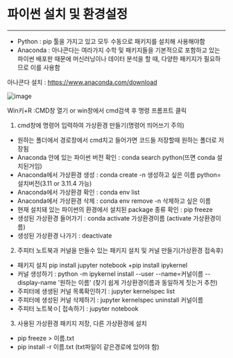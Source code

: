 # 파이썬 설치 및 환경설정
---
+ Python : pip 툴을 가지고 있고 모두 수동으로 패키지를 설치해 사용해야함
+ Anaconda : 아나콘다는 여라가지 수학 및 패키지들을 기본적으로 포함하고 있는 파이썬 배포판 때문에 머신러닝이나 데이터 분석을 할 때, 다양한 패키지가 필요하므로 이를 사용함

아나콘다 설치 :  https://www.anaconda.com/download

![image](https://github.com/jwh1449/jungwoohyeok-studying-developer/assets/170517346/57fb5abb-729e-4499-b2e5-f378d0d4b95c)

Win키+R :CMD창 열기 or win창에서 cmd검색 후 명령 프롬프트 클릭

1. cmd창에 명령어 입력하여 가상환경 만들기(명령어 띄어쓰기 주의)
+ 원하는 폴더에서 경로창에서 cmd치고 들어가면 코드들 저장할때 원하는 폴더로 저장됨
+ Anaconda 안에 있는 파이썬 버전 확인 : conda search python(뜨면 conda 설치된거임)
+ Anaconda에서 가상환경 생성 : conda create -n 생성하고 싶은 이름 python=설치버전(3.11 or 3.11.4 가능)
+ Anaconda에서 가상환경 확인 : conda env list
+ Anaconda에서 가상환경 삭제 : conda env remove -n 삭제하고 싶은 이름
+ 현재 설치돼 있는 파이썬의 환경에서 설치된 package 종류 확인 : pip freeze
+ 생성된 가상환경 들어가기 : conda activate 가상환경이름 (activate 가상환경이름)
+ 생성된 가상환경 나가기 : deactivate

2. 주피터 노트북과 커널을 만들수 있는 패키지 설치 및 커널 만들기(가상환경 접속후)
+ 패키지 설치
pip install jupyter notebook
+pip install ipykernel
+ 커널 생성하기 : python -m ipykernel install --user --name=커널이름 --display-name '원하는 이름' (찾기 쉽게 가상환경이름과 동일하게 짓는거 추천)
+ 주피터에 생생된 커널 목록확인하기 : jupyter kernelspec list
+ 주피터에 생성된 커널 삭제하기 : jupyter kernelspec uninstall 커널이름
+ 주피터 노트북ㅇ[ 접속하기 : jupyter notebook
  
3. 사용된 가상환경 패키지 저장, 다른 가상환경에 설치 
+ pip freeze > 이름.txt
+ pip install -r 이름.txt (txt파일이 같은경로에 있어야 함)

